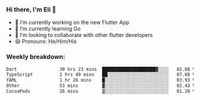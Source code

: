 ### Hi there, I'm Eli 👋
- 🔭 I’m currently working on the new Flutter App
- 🌱 I’m currently learning Go
- 🦄 I’m looking to collaborate with other flutter developers
- 😄 Pronouns: He/Him/His

### Weekly breakdown:
<!--START_SECTION:waka-->

```txt
Dart                30 hrs 23 mins  ████████████████████▓░░░░   82.68 %
TypeScript          2 hrs 49 mins   ██░░░░░░░░░░░░░░░░░░░░░░░   07.68 %
YAML                1 hr 26 mins    █░░░░░░░░░░░░░░░░░░░░░░░░   03.93 %
Other               53 mins         ▓░░░░░░░░░░░░░░░░░░░░░░░░   02.43 %
CocoaPods           26 mins         ▒░░░░░░░░░░░░░░░░░░░░░░░░   01.20 %
```

<!--END_SECTION:waka-->
